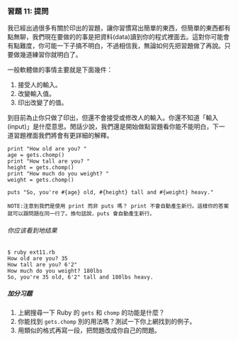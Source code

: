 ### 習題 11: 提問

我已經出過很多有關於印出的習題，讓你習慣寫出簡單的東西，但簡單的東西都有點無聊，我們現在要做的的事是把資料(data)讀到你的程式裡面去。這對你可能會有點難度，你可能一下子搞不明白，不過相信我，無論如何先把習題做了再說。只要做幾道練習你就明白了。

一般軟體做的事情主要就是下面幾件：

1. 接受人的輸入。
2. 改變輸入值。
3. 印出改變了的值。

到目前為止你只做了印出，但還不會接受或修改人的輸入。你還不知道「輸入(input)」是什麼意思。閒話少說，我們還是開始做點習題看你能不能明白，下一道習題裡面我們將會有更詳細的解釋。

    print "How old are you? "
    age = gets.chomp()
    print "How tall are you? "
    height = gets.chomp()
    print "How much do you weight? "
    weight = gets.chomp()

    puts "So, you're #{age} old, #{height} tall and #{weight} heavy."

    NOTE:注意到我們是使用 print 而非 puts 嗎？ print 不會自動產生新行。這樣你的答案就可以跟問題在同一行了。換句話說，puts 會自動產生新行。

###### 你应该看到地结果

    $ ruby ext11.rb
    How old are you? 35
    How tall are you? 6'2"
    How much do you weight? 180lbs
    So, you're 35 old, 6'2" tall and 180lbs heavy.

##### 加分习题

1. 上網搜尋一下 Ruby 的 `gets` 和 `chomp` 的功能是什麼？
2. 你能找到 `gets.chomp` 別的用法嗎？測試一下你上網找到的例子。
3. 用類似的格式再寫一段，把問題改成你自己的問題。
